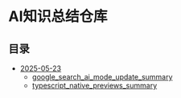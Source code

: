 # AI知识总结仓库


## 目录
<!-- TOC_START -->

- [2025-05-23](./knowledge/2025-05-23/)
  - [google_search_ai_mode_update_summary](./knowledge/2025-05-23/google_search_ai_mode_update_summary.md)
  - [typescript_native_previews_summary](./knowledge/2025-05-23/typescript_native_previews_summary.md)

<!-- TOC_END -->
